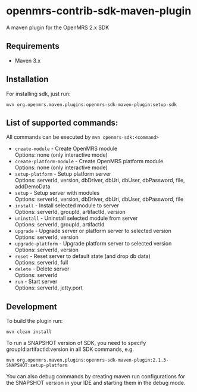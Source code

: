 # openmrs-contrib-sdk-maven-plugin
A maven plugin for the OpenMRS 2.x SDK

## Requirements
 * Maven 3.x
 
## Installation
For installing sdk, just run: <br/>

`mvn org.openmrs.maven.plugins:openmrs-sdk-maven-plugin:setup-sdk`

## List of supported commands:
All commands can be executed by `mvn openmrs-sdk:<command>`

* `create-module` - Create OpenMRS module <br/>
Options: none (only interactive mode)
* `create-platform-module` - Create OpenMRS platform module <br/>
Options: none (only interactive mode)
* `setup-platform` - Setup platform server <br/>
Options: serverId, version, dbDriver, dbUri, dbUser, dbPassword, file, addDemoData
* `setup` - Setup server with modules <br/>
Options: serverId, version, dbDriver, dbUri, dbUser, dbPassword, file
* `install` - Install selected module to server <br/>
Options: serverId, groupId, artifactId, version
* `uninstall` - Uninstall selected module from server <br/>
Options: serverId, groupId, artifactId
* `upgrade` - Upgrade server or platform server to selected version <br/>
Options: serverId, version
* `upgrade-platform` - Upgrade platform server to selected version <br/>
Options: serverId, version
* `reset` - Reset server to default state (and drop db data) <br/>
Options: serverId, full
* `delete` - Delete server <br/>
Options: serverId
* `run` - Start server <br/>
Options: serverId, jetty.port

## Development

To build the plugin run:

`mvn clean install`

To run a SNAPSHOT version of SDK, you need to specify groupId:artifactId:version in all SDK commands, e.g.

`mvn org.openmrs.maven.plugins:openmrs-sdk-maven-plugin:2.1.3-SNAPSHOT:setup-platform`

You can also debug commands by creating maven run configurations for the SNAPSHOT version in your IDE and starting them in the debug mode.
